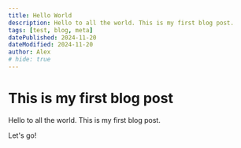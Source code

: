 ```yaml
---
title: Hello World
description: Hello to all the world. This is my first blog post.
tags: [test, blog, meta]
datePublished: 2024-11-20
dateModified: 2024-11-20
author: Alex
# hide: true
---
```



# This is my first blog post

Hello to all the world. This is my first blog post.


Let's go!